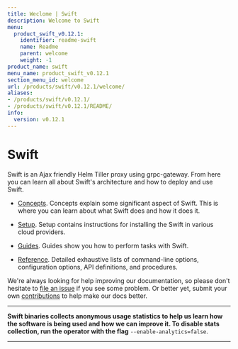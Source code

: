 ```yaml
---
title: Weclome | Swift
description: Welcome to Swift
menu:
  product_swift_v0.12.1:
    identifier: readme-swift
    name: Readme
    parent: welcome
    weight: -1
product_name: swift
menu_name: product_swift_v0.12.1
section_menu_id: welcome
url: /products/swift/v0.12.1/welcome/
aliases:
- /products/swift/v0.12.1/
- /products/swift/v0.12.1/README/
info:
  version: v0.12.1
---
```


# Swift
Swift is an Ajax friendly Helm Tiller proxy using grpc-gateway. From here you can learn all about Swift's architecture and how to deploy and use Swift.

- [Concepts](/products/swift/v0.12.1/concepts/). Concepts explain some significant aspect of Swift. This is where you can learn about what Swift does and how it does it.

- [Setup](/products/swift/v0.12.1/setup/). Setup contains instructions for installing
  the Swift in various cloud providers.

- [Guides](/products/swift/v0.12.1/guides/). Guides show you how to perform tasks with Swift.

- [Reference](/products/swift/v0.12.1/reference/). Detailed exhaustive lists of
command-line options, configuration options, API definitions, and procedures.

We're always looking for help improving our documentation, so please don't hesitate to [file an issue](https://github.com/kubepack/swift/issues/new) if you see some problem. Or better yet, submit your own [contributions](/products/swift/v0.12.1/CONTRIBUTING) to help
make our docs better.

---

**Swift binaries collects anonymous usage statistics to help us learn how the software is being used and how we can improve it. To disable stats collection, run the operator with the flag** `--enable-analytics=false`.

---
